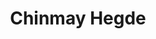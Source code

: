 ---
layout: people-layout
title: Chinmay Hegde
designation: Intern
email: 
description: A lawyer in-the-making, Chinmay has an interest in the way public policy interjects with daily life. At FoV, he hopes to understand game and simulation design processes and the fuctioning of policy through research. When he is free, he enjoys reading and writing fiction, video games, and trekking.
img: chinmay.jpg 
category: team
ide: chinmay
permalink: /team/chinmay/
---